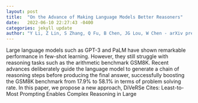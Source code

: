 ```yaml
---
layout: post
title:  "On the Advance of Making Language Models Better Reasoners"
date:   2022-06-10 22:27:43 -0400
categories: jekyll update
author: "Y Li, Z Lin, S Zhang, Q Fu, B Chen, JG Lou, W Chen - arXiv preprint arXiv:2206.02336, 2022"
---
```

Large language models such as GPT-3 and PaLM have shown remarkable performance in few-shot learning. However, they still struggle with reasoning tasks such as the arithmetic benchmark GSM8K. Recent advances deliberately guide the language model to generate a chain of reasoning steps before producing the final answer, successfully boosting the GSM8K benchmark from 17.9% to 58.1% in terms of problem solving rate. In this paper, we propose a new approach, DiVeRSe 
Cites: Least-to-Most Prompting Enables Complex Reasoning in Large